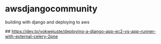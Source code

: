 # awsdjangocommunity
building with django and deploying to aws

﻿## https://dev.to/yokwejuste/deploying-a-django-app-ec2-vs-app-runner-with-external-celery-2pne
